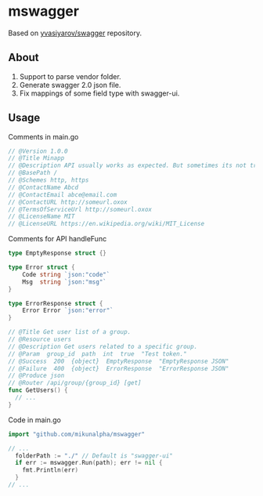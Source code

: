 # mswagger
Based on [yvasiyarov/swagger](https://github.com/yvasiyarov/swagger) repository.
 
## About 
1. Support to parse vendor folder.
2. Generate swagger 2.0 json file.
3. Fix mappings of some field type with swagger-ui.

## Usage
Comments in main.go
```go
// @Version 1.0.0
// @Title Minapp
// @Description API usually works as expected. But sometimes its not true.
// @BasePath /
// @Schemes http, https
// @ContactName Abcd
// @ContactEmail abce@email.com
// @ContactURL http://someurl.oxox
// @TermsOfServiceUrl http://someurl.oxox
// @LicenseName MIT
// @LicenseURL https://en.wikipedia.org/wiki/MIT_License
```
Comments for API handleFunc
```go
type EmptyResponse struct {}

type Error struct {
	Code string `json:"code"`
	Msg  string `json:"msg"`
}

type ErrorResponse struct {
	Error Error `json:"error"`
}

// @Title Get user list of a group.
// @Resource users
// @Description Get users related to a specific group.
// @Param  group_id  path  int  true  "Test token."
// @Success  200  {object}  EmptyResponse  "EmptyResponse JSON"
// @Failure  400  {object}  ErrorResponse  "ErrorResponse JSON"
// @Produce json
// @Router /api/group/{group_id} [get]
func GetUsers() {
  // ...
}
```
Code in main.go
```go
import "github.com/mikunalpha/mswagger"

// ...
  folderPath := "./" // Default is "swagger-ui"
  if err := mswagger.Run(path); err != nil {
    fmt.Println(err)
  }
// ...
```
